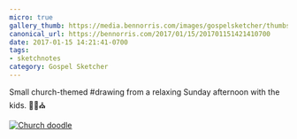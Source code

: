 ```yaml
---
micro: true
gallery_thumb: https://media.bennorris.com/images/gospelsketcher/thumbs/religious-sketches-circle.jpg
canonical_url: https://bennorris.com/2017/01/15/201701151421410700
date: 2017-01-15 14:21:41-0700
tags:
- sketchnotes
category: Gospel Sketcher
---
```


Small church-themed #drawing from a relaxing Sunday afternoon with the kids. ✍🏼⛪️

[![Church doodle](https://media.bennorris.com/images/gospelsketcher/general/religious-sketches-circle.jpg)](https://media.bennorris.com/images/gospelsketcher/general/religious-sketches-circle.jpg)